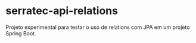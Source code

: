 # serratec-api-relations
Projeto experimental para testar o uso de relations com JPA em um projeto Spring Boot.
